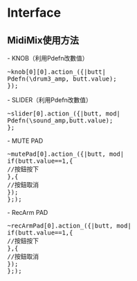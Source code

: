 # Interface

<h2>MidiMix使用方法</h2>
- KNOB（利用Pdefn改數值）
<pre>
~knob[0][0].action_({|butt|
Pdefn(\drum3_amp, butt.value);
});
</pre>
- SLIDER（利用Pdefn改數值）
<pre>
~slider[0].action_({|butt, mod|
Pdefn(\sound_amp,butt.value);
};
</pre>
- MUTE PAD
<pre>
~mutePad[0].action_({|butt, mod|
if(butt.value==1,{
//按鈕按下
},{
//按鈕取消
});
};);
</pre>
- RecArm PAD
<pre>
~recArmPad[0].action_({|butt, mod|
if(butt.value==1,{
//按鈕按下
},{
//按鈕取消
});
};);
</pre>
